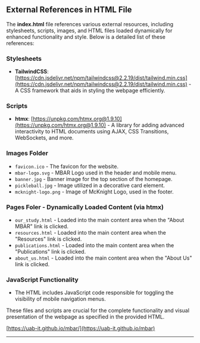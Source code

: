 

## External References in HTML File

The **index.html** file references various external resources, including stylesheets, scripts, images, and HTML files loaded dynamically for enhanced functionality and style. Below is a detailed list of these references:

### Stylesheets

- **TailwindCSS**: [https://cdn.jsdelivr.net/npm/tailwindcss@2.2.19/dist/tailwind.min.css](https://cdn.jsdelivr.net/npm/tailwindcss@2.2.19/dist/tailwind.min.css) - A CSS framework that aids in styling the webpage efficiently.

### Scripts

- **htmx**: [https://unpkg.com/htmx.org@1.9.10](https://unpkg.com/htmx.org@1.9.10) - A library for adding advanced interactivity to HTML documents using AJAX, CSS Transitions, WebSockets, and more.

### Images Folder

- `favicon.ico` - The favicon for the website.
- `mbar-logo.svg` - MBAR Logo used in the header and mobile menu.
- `banner.jpg` - Banner image for the top section of the homepage.
- `pickleball.jpg` - Image utilized in a decorative card element.
- `mcknight-logo.png` - Image of McKnight Logo, used in the footer.

### Pages Foler - Dynamically Loaded Content (via htmx)

- `our_study.html` - Loaded into the main content area when the "About MBAR" link is clicked.
- `resources.html` - Loaded into the main content area when the "Resources" link is clicked.
- `publications.html` - Loaded into the main content area when the "Publications" link is clicked.
- `about_us.html` - Loaded into the main content area when the "About Us" link is clicked.

### JavaScript Functionality

- The HTML includes JavaScript code responsible for toggling the visibility of mobile navigation menus.

These files and scripts are crucial for the complete functionality and visual presentation of the webpage as specified in the provided HTML.

[https://uab-it.github.io/mbar/](https://uab-it.github.io/mbar)

---
